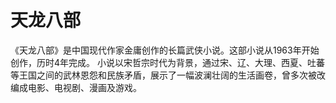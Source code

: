 # 天龙八部
《天龙八部》是中国现代作家金庸创作的长篇武侠小说。这部小说从1963年开始创作，历时4年完成。
小说以宋哲宗时代为背景，通过宋、辽、大理、西夏、吐蕃等王国之间的武林恩怨和民族矛盾，展示了一幅波澜壮阔的生活画卷，曾多次被改编成电影、电视剧、漫画及游戏。
